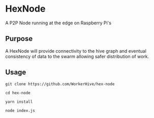 # HexNode

A P2P Node running at the edge on Raspberry Pi's

## Purpose

A HexNode will provide connectivity to the hive graph and eventual consistency
of data to the swarm allowing safer distribution of work.


## Usage

```
git clone https://github.com/WorkerHive/hex-node

cd hex-node

yarn install

node index.js

```


